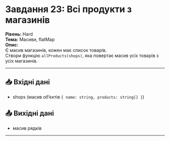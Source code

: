 # Завдання 23: Всі продукти з магазинів  

**Рівень:** Hard  
**Тема:** Масиви, flatMap  
**Опис:**  
Є масив магазинів, кожен має список товарів.  
Створи функцію `allProducts(shops)`, яка повертає масив усіх товарів з усіх магазинів.  

---

## 📥 Вхідні дані
- shops (масив об’єктів `{ name: string, products: string[] }`)

## 📤 Вихідні дані
- масив рядків  

---
